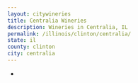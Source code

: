 ```yaml
---
layout: citywineries
title: Centralia Wineries
description: Wineries in Centralia, IL
permalink: /illinois/clinton/centralia/
state: il
county: clinton
city: centralia
---
```

-
